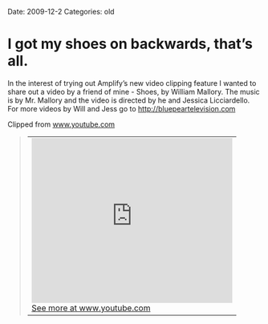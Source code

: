 Date: 2009-12-2
Categories: old

# I got my shoes on backwards, that’s all.

<div class="Clog_Commentary_Wrap"><div class="Clog_Post_Text"><p>In the interest of trying out Amplify&#8217;s new video clipping feature I wanted to share out a video by a friend of mine - Shoes, by William Mallory.  The music is by Mr. Mallory and the video is directed by he and Jessica Licciardello.  For more videos by Will and Jess go to <a href="http://bluepeartelevision.com" rel="nofollow" >http://bluepeartelevision.com</a></p></div></div><div class="Clog_Content_Outer"><!-- BEGIN_CLOG_CONTENT ID: 83D08E40-74C4-4782-9370-7FB0D72FE8B9 CLOGS.CLIPMARKS.COM --><div class="Clog_Top_Wrap"><div class="Clog_Source_First"><span>Clipped from <a rel="clipsource"  title="http://www.youtube.com/watch?v=hKx_HOO687k" href="http://www.youtube.com/watch?v=hKx_HOO687k">www.youtube.com</a></span></div></div><div class="Clog_Middle_Wrap"><blockquote class="Clog_Content_Item" cite="http://www.youtube.com/watch?v=hKx_HOO687k"><table cellpadding="0" cellspacing="0"><tr><td><div align="center" class="Clog_Content_Item_Emb"><embed src="http://www.youtube.com/v/hKx_HOO687k&amp;hl=en_US&amp;fs=1&amp;" height="329" width="400" wmode="opaque" type="application/x-shockwave-flash"></embed></div><span class="Clog_Source_Button"><a rel="clipsource"  title="http://www.youtube.com/watch?v=hKx_HOO687k" href="http://www.youtube.com/watch?v=hKx_HOO687k">See more at www.youtube.com</a></span></td></tr></table></blockquote></div><div class="Clog_Bottom_Wrap">&nbsp;</div></div>
